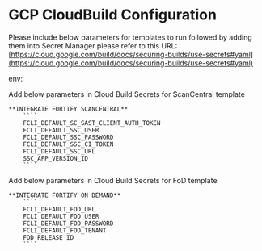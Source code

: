 # GCP CloudBuild Configuration
Please include below parameters for templates to run followed by adding them into Secret Manager
please refer to this URL: [https://cloud.google.com/build/docs/securing-builds/use-secrets#yaml](https://cloud.google.com/build/docs/securing-builds/use-secrets#yaml)

env:

   Add below parameters in Cloud Build Secrets for ScanCentral template  
   
	**INTEGRATE FORTIFY SCANCENTRAL**
		````
		FCLI_DEFAULT_SC_SAST_CLIENT_AUTH_TOKEN
		FCLI_DEFAULT_SSC_USER
		FCLI_DEFAULT_SSC_PASSWORD
		FCLI_DEFAULT_SSC_CI_TOKEN
		FCLI_DEFAULT_SSC_URL
		SSC_APP_VERSION_ID
		````

   Add below parameters in Cloud Build Secrets for FoD template	
   
	**INTEGRATE FORTIFY ON DEMAND**
		````
        FCLI_DEFAULT_FOD_URL
		FCLI_DEFAULT_FOD_USER
		FCLI_DEFAULT_FOD_PASSWORD
		FCLI_DEFAULT_FOD_TENANT
	 	FOD_RELEASE_ID
		````   